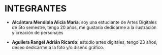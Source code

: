 # INTEGRANTES

- **Alcántara Mendiola Alicia María**: soy una estudiante de Artes Digitales de 5to semestre, tengo 20 años, me gustaría dedicarme a la ilustración y creación de personajes 

- **Aguilera Rangel Adrián Ricardo**: estudio artes digitales, tengo 23 años, deseo dedicarme a la foto y/o diseño gráfico.